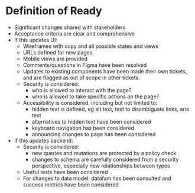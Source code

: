 # Definition of Ready

- Significant changes shared with stakeholders
- Acceptance criteria are clear and comprehensive
- If this updates UI:
  - Wireframes with copy and all possible states and views
  - URLs defined for new pages
  - Mobile views are provided
  - Comments/questions in Figma have been resolved
  - Updates to existing components have been made their own tickets, and are flagged as out of scope in other tickets.
  - Security is considered:
    - who is allowed to interact with the page?
    - who is allowed to take specific actions on the page?
  - Accessibility is considered, including but not limited to:
    - hidden text is defined, eg alt text, text to disambiguate links, aria text
    - alternatives to hidden text have been considered
    - keyboard navigation has been considered
    - announcing changes to page has been considered
- If this updates backend:
  - Security is considered:
    - new queries and mutations are protected by a policy check
    - changes to schema are carefully considered from a security perspective, especially new relationships between types
  - Useful tests have been considered
  - For changes to data model, datafam has been consulted and success metrics have been considered
